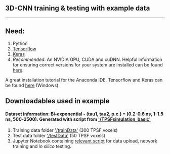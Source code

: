 ## 3D-CNN training & testing with example data
-------------------------------------------------

## Need:
1. Python
2. [Tensorflow](https://www.tensorflow.org/)
3. [Keras](https://keras.io/)
4. _Recommended_: An NVIDIA GPU, CUDA and cuDNN. Helpful information for ensuring correct versions for your system are installed can be found [here](https://stackoverflow.com/questions/50622525/which-tensorflow-and-cuda-version-combinations-are-compatible).

A great installation tutorial for the Anaconda IDE, Tensorflow and Keras can be found [here](https://towardsdatascience.com/installing-keras-tensorflow-using-anaconda-for-machine-learning-44ab28ff39cb) (Windows).

## Downloadables used in example 
#### Dataset information: Bi-exponential - (tau1, tau2, p.c.) = (0.2-0.6 ns, 1-1.5 ns, 500-2500). Generated with script from ['/TPSFsimulation_basic'](https://github.com/jasontsmith2718/DL4FLI/tree/master/TPSFsimulation_basic)
1. Training data folder ['/trainData'](https://figshare.com/s/1d85b594047148edf43c) (300 TPSF voxels)
2. Test data folder ['/testData'](https://figshare.com/s/284bcea8ac07c6842f3c) (50 TPSF voxels)
3. Jupyter Notebook containing [relevant script](https://github.com/jasontsmith2718/DL4FLI/blob/master/FLINET_ex/DL4FLI_3DCNN.ipynb) for data upload, network training and _in silico_ testing.
